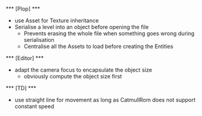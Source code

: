 
*** [Plop] ***

- use Asset for Texture inheritance
- Serialise a level into an object before opening the file
	- Prevents erasing the whole file when something goes wrong during serialisation 
	- Centralise all the Assets to load before creating the Entities

*** [Editor] ***
- adapt the camera focus to encapsulate the object size
	- obviously compute the object size first

*** [TD] ***
- use straight line for movement as long as CatmullRom does not support constant speed


